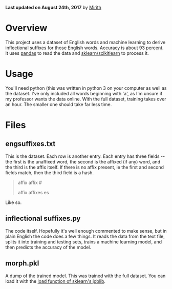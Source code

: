 **Last updated on August 24th, 2017** by [Mirith](https://github.com/Mirith)

# Overview

This project uses a dataset of English words and machine learning to derive inflectional suffixes for those English words.  Accuracy is about 93 percent.  It uses [pandas](http://pandas.pydata.org/pandas-docs/stable/io.html) to read the data and [sklearn/scikitlearn](http://scikit-learn.org/stable/modules/classes.html) to process it.  

# Usage

You'll need python (this was written in python 3 on your computer as well as the dataset.  I've only included all words beginning with 'a', as I'm unsure if my professor wants the data online.  With the full dataset, training takes over an hour.  The smaller one should take far less time.  

# Files

## engsuffixes.txt

This is the dataset.  Each row is another entry.  Each entry has three fields -- the first is the unaffixed word, the second is the affixed (if any) word, and the third is the affix itself.  If there is no affix present, ie the first and second fields match, then the third field is a hash.  

> affix affix #
>
> affix affixes es

Like so.  

## inflectional suffixes.py

The code itself.  Hopefully it's well enough commented to make sense, but in plain English the code does a few things.  It reads the data from the text file, splits it into training and testing sets, trains a machine learning model, and then predicts the accuracy of the model.  

## morph.pkl

A dump of the trained model.  This was trained with the full dataset.  You can load it with the [load function of sklearn's joblib](https://pythonhosted.org/joblib/generated/joblib.load.html#joblib.load).  

